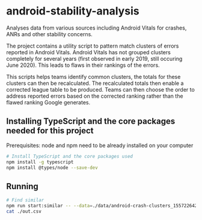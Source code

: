 # android-stability-analysis
Analyses data from various sources including Android Vitals for crashes, ANRs and other stability concerns.

The project contains a utility script to pattern match clusters of errors reported in Android Vitals. Android Vitals has not grouped clusters completely for several years (first observed in early 2019, still occuring June 2020). This leads to flaws in their rankings of the errors. 

This scripts helps teams identify common clusters, the totals for these clusters can then be recalculated. The recalculated totals then enable a corrected league table to be produced. Teams can then choose the order to address reported errors based on the corrected ranking rather than the flawed ranking Google generates.

## Installing TypeScript and the core packages needed for this project

Prerequisites: node and npm need to be already installed on your computer
```bash
# Install TypeScript and the core packages used
npm install -g typescript
npm install @types/node --save-dev
```

## Running
```bash
# Find similar
npm run start:similar -- --data=./data/android-crash-clusters_1557226424411.json --traceLines=./data/sampleTraceLines.txt
cat ./out.csv
```
